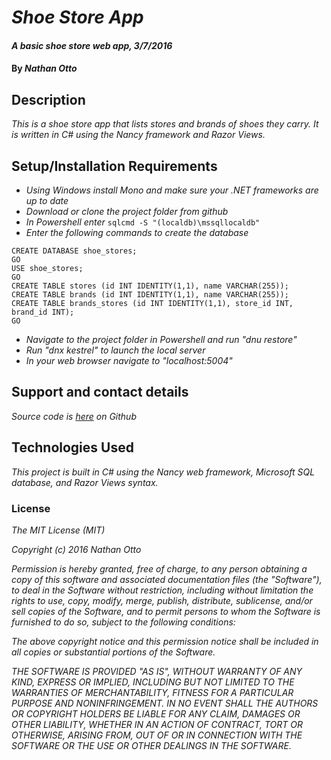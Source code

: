 # _Shoe Store App_

#### _A basic shoe store web app, 3/7/2016_

#### By _**Nathan Otto**_

## Description

_This is a shoe store app that lists stores and brands of shoes they carry. It is written in C# using the Nancy framework and Razor Views._

## Setup/Installation Requirements

* _Using Windows install Mono and make sure your .NET frameworks are up to date_
* _Download or clone the project folder from github_
* _In Powershell enter_ ```sqlcmd -S "(localdb)\mssqllocaldb"```
* _Enter the following commands to create the database_
```
CREATE DATABASE shoe_stores;
GO
USE shoe_stores;
GO
CREATE TABLE stores (id INT IDENTITY(1,1), name VARCHAR(255));
CREATE TABLE brands (id INT IDENTITY(1,1), name VARCHAR(255));
CREATE TABLE brands_stores (id INT IDENTITY(1,1), store_id INT, brand_id INT);
GO
```


* _Navigate to the project folder in Powershell and run "dnu restore"_
* _Run "dnx kestrel" to launch the local server_
* _In your web browser navigate to "localhost:5004"_

## Support and contact details

_Source code is [here](https://github.com/ottoetc/ShoeStoreApp) on Github_

## Technologies Used

_This project is built in C# using the Nancy web framework, Microsoft SQL database, and Razor Views syntax._

### License

_The MIT License (MIT)_

_Copyright (c) 2016 Nathan Otto_

_Permission is hereby granted, free of charge, to any person obtaining a copy
of this software and associated documentation files (the "Software"), to deal
in the Software without restriction, including without limitation the rights
to use, copy, modify, merge, publish, distribute, sublicense, and/or sell
copies of the Software, and to permit persons to whom the Software is
furnished to do so, subject to the following conditions:_

_The above copyright notice and this permission notice shall be included in all
copies or substantial portions of the Software._

_THE SOFTWARE IS PROVIDED "AS IS", WITHOUT WARRANTY OF ANY KIND, EXPRESS OR
IMPLIED, INCLUDING BUT NOT LIMITED TO THE WARRANTIES OF MERCHANTABILITY,
FITNESS FOR A PARTICULAR PURPOSE AND NONINFRINGEMENT. IN NO EVENT SHALL THE
AUTHORS OR COPYRIGHT HOLDERS BE LIABLE FOR ANY CLAIM, DAMAGES OR OTHER
LIABILITY, WHETHER IN AN ACTION OF CONTRACT, TORT OR OTHERWISE, ARISING FROM,
OUT OF OR IN CONNECTION WITH THE SOFTWARE OR THE USE OR OTHER DEALINGS IN THE
SOFTWARE._
